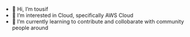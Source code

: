 - 👋 Hi, I’m tousif
- 👀 I’m interested in Cloud, specifically AWS Cloud
- 🌱 I’m currently learning to contribute and collobarate with community people around
<!---
tousif01/tousif01 is a ✨ special ✨ repository because its `README.md` (this file) appears on your GitHub profile.
You can click the Preview link to take a look at your changes.
--->
